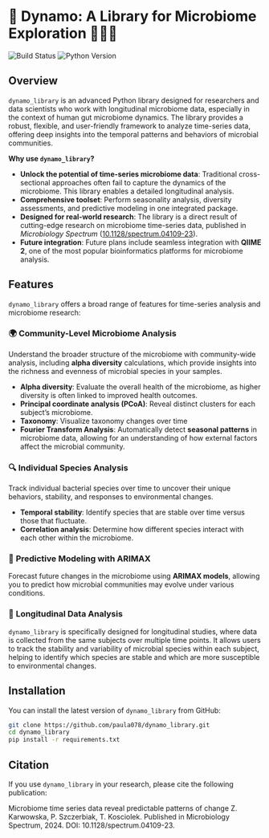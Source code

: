 # 🦠 Dynamo: A Library for Microbiome Exploration 🦠🧬🔬

![Build Status](https://img.shields.io/github/actions/workflow/status/paula078/dynamo_library/ci-unittest.yml?branch=main)
![Python Version](https://img.shields.io/badge/python-3.10+-blue.svg)

## Overview

`dynamo_library` is an advanced Python library designed for researchers and data scientists who work with longitudinal microbiome data, especially in the context of human gut microbiome dynamics. The library provides a robust, flexible, and user-friendly framework to analyze time-series data, offering deep insights into the temporal patterns and behaviors of microbial communities. 

**Why use `dynamo_library`?**

- **Unlock the potential of time-series microbiome data**: Traditional cross-sectional approaches often fail to capture the dynamics of the microbiome. This library enables a detailed longitudinal analysis.
- **Comprehensive toolset**: Perform seasonality analysis, diversity assessments, and predictive modeling in one integrated package.
- **Designed for real-world research**: The library is a direct result of cutting-edge research on microbiome time-series data, published in *Microbiology Spectrum* ([10.1128/spectrum.04109-23](https://doi.org/10.1128/spectrum.04109-23)).
- **Future integration**: Future plans include seamless integration with **QIIME 2**, one of the most popular bioinformatics platforms for microbiome analysis.


## Features

`dynamo_library` offers a broad range of features for time-series analysis and microbiome research:

### 🌍 **Community-Level Microbiome Analysis**
Understand the broader structure of the microbiome with community-wide analysis, including **alpha diversity** calculations, which provide insights into the richness and evenness of microbial species in your samples. 

- **Alpha diversity**: Evaluate the overall health of the microbiome, as higher diversity is often linked to improved health outcomes.
- **Principal coordinate analysis (PCoA)**: Reveal distinct clusters for each subject’s microbiome.
- **Taxonomy**: Visualize taxonomy changes over time
- **Fourier Transform Analysis**: Automatically detect **seasonal patterns** in microbiome data, allowing for an understanding of how external factors affect the microbial community.
  
### 🔍 **Individual Species Analysis**
Track individual bacterial species over time to uncover their unique behaviors, stability, and responses to environmental changes.

- **Temporal stability**: Identify species that are stable over time versus those that fluctuate.
- **Correlation analysis**: Determine how different species interact with each other within the microbiome.
  
### 🔮 **Predictive Modeling with ARIMAX**
Forecast future changes in the microbiome using **ARIMAX models**, allowing you to predict how microbial communities may evolve under various conditions.

### 🧬 **Longitudinal Data Analysis**
`dynamo_library` is specifically designed for longitudinal studies, where data is collected from the same subjects over multiple time points. It allows users to track the stability and variability of microbial species within each subject, helping to identify which species are stable and which are more susceptible to environmental changes.


## Installation

You can install the latest version of `dynamo_library` from GitHub:

```bash
git clone https://github.com/paula078/dynamo_library.git
cd dynamo_library
pip install -r requirements.txt
```

## Citation
If you use `dynamo_library` in your research, please cite the following publication:

Microbiome time series data reveal predictable patterns of change
Z. Karwowska, P. Szczerbiak, T. Kosciolek.
Published in Microbiology Spectrum, 2024. DOI: 10.1128/spectrum.04109-23.
